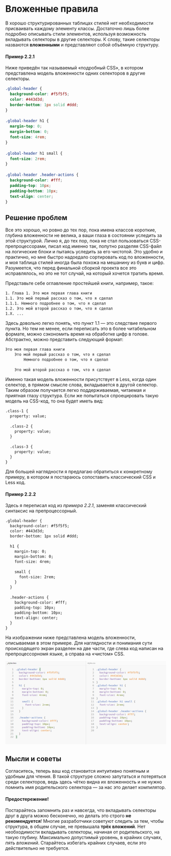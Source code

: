 # Вложенные правила

В хорошо структурированных таблицах стилей нет необходимости присваивать каждому элементу классы. Достаточно лишь более подробно описывать стили элементов, используя возможность вкладывать селекторы в другие селекторы. К слову, такие селекторы назваются **вложенными** и представляют собой объёмную структуру.


#### Пример 2.2.1

Ниже приведён так называемый «подробный CSS», в котором представлена модель вложенности одних селекторов в другие селекторы.

```css
.global-header {
  background-color: #f5f5f5;
  color: #443d3d;
  border-bottom: 1px solid #ddd;
}

.global-header h1 {
  margin-top: 0;
  margin-bottom: 0;
  font-size: 4rem;
}

.global-header h1 small {
  font-size: 2rem;
}

.global-header .header-actions {
  background-color: #fff;
  padding-top: 10px;
  padding-bottom: 10px;
  text-align: center;
}
```




## Решение проблем

Все это хорошо, но ровно до тех пор, пока имена классов короткие, глубина вложенности не велика, а ваши глаза в состоянии уследить за этой структурой. Лично я, до тех пор, пока не стал пользоваться CSS-препроцессорами, писал код именно так, попутно разделяя CSS-файл на логические блоки и пытаясь уследить за его чистотой. Это удобно и практично, но мне быстро надоедало сортировать код по вложенности, и моя таблица стилей иногда была похожа на мешанину из букв и цифр. Разумеется, что перед финальной сборкой проекта все это исправлялось, но это не тот случай, на который хочется тратить время.

Представьте себе оглавление простейшей книги, например, такое:

```
1. Глава 1. Это моя первая глава книги
1.1. Это мой первый рассказ о том, что я сделал
1.1.1. Немного подробнее о том, что я сделал
1.2. Это мой второй рассказ о том, что я сделал
1.Х. ...
```

Здесь довольно легко понять, что пункт 1.1 — это следствие первого пункта. Но тем не менее, если переписать это в более читабельном формате, можно сэкономить время на обработке цифр в голове. Абстрактно, можно представить следующий формат:

```
Это моя первая глава книги
    Это мой первый рассказ о том, что я сделал
        Немного подробнее о том, что я сделал

    Это мой второй рассказ о том, что я сделал
```

Именно такая модель вложенности присутствует в Less, когда один селектор, в прямом смысле слова, вкладывается в другой селектор. Таким образом получается легко поддерживаемая, читаемая и приятная глазу структура. Если же попытаться спроецировать такую модель на CSS-код, то она будет иметь вид:

```less
.class-1 {
  property: value;

  .class-2 {
    property: value;
  }

  .class-3 {
    property: value;
  }
}
```

Для большей наглядности я предлагаю обратиться к конкретному примеру, в котором я постараюсь сопоставить классический CSS и Less код.


#### Пример 2.2.2

Здесь я переписал код из *примера 2.2.1*, заменяя классический синтаксис на препроцессорный.

```less
.global-header {
  background-color: #f5f5f5;
  color: #443d3d;
  border-bottom: 1px solid #ddd;
  
  h1 {
    margin-top: 0;
    margin-bottom: 0;
    font-size: 4rem;
    
    small {
      font-size: 2rem;
    }
  }
  
  .header-actions {
    background-color: #fff;
    padding-top: 10px;
    padding-bottom: 10px;
    text-align: center;
  }
}
```

На изображении ниже представлена модель вложенности, описываемая в этом примере. Для наглядности и понимания сути происходящего экран разделен на две части, где слева код написан на препроцессорномя языке, а справа на «чистом» CSS.

![](../images/chapter_2_example_222.png)




## Мысли и советы

Согласитесь, теперь ваш код становится интуитивно понятным и удобным для чтения. В такой структуре сложно запутаться и потеряться среди селекторов, ведь здесь чётко видна их вложенность и не нужно помнить имя родительского селектора — за нас это делает компилятор.


#### Предостережение!

Постарайтесь запомнить раз и навсегда, что вкладывать селекторы друг в друга можно бесконечно, но делать это строго **не рекомендуется**! Многие разработчики советуют следить за тем, чтобы структура, в общем случае, не превышала **трёх вложений**. Нет необходимости вкладывать селекторы, начиная от родительского, на такую глубину. Максимально допустимый уровень, в крайних случаях, *пять вложений*. Старайтесь избегать крайних случаев, если это действительно не требуется.
